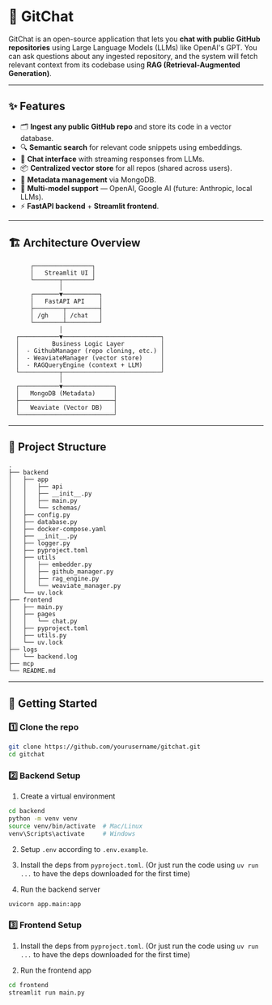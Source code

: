 # 🤖 GitChat

GitChat is an open-source application that lets you **chat with public GitHub repositories** using Large Language Models (LLMs) like OpenAI's GPT.
You can ask questions about any ingested repository, and the system will fetch relevant context from its codebase using **RAG (Retrieval-Augmented Generation)**.

---

## ✨ Features

- 🗂 **Ingest any public GitHub repo** and store its code in a vector database.
- 🔍 **Semantic search** for relevant code snippets using embeddings.
- 💬 **Chat interface** with streaming responses from LLMs.
- 📦 **Centralized vector store** for all repos (shared across users).
- 📑 **Metadata management** via MongoDB.
- 🔄 **Multi-model support** — OpenAI, Google AI (future: Anthropic, local LLMs).
- ⚡ **FastAPI backend** + **Streamlit frontend**.

---

## 🏗 Architecture Overview
```
      ┌────────────────┐
      │   Streamlit UI │
      └───────┬────────┘
              │
      ┌───────▼──────────┐
      │   FastAPI API    │
      ├────────┬─────────┤
      │ /gh    │ /chat   │
      └────────┴─────────┘
              │
  ┌───────────▼───────────────────────────┐
  │         Business Logic Layer          │
  │  - GithubManager (repo cloning, etc.) │
  │  - WeaviateManager (vector store)     │
  │  - RAGQueryEngine (context + LLM)     │
  └───────────┬───────────────────────────┘
              │
  ┌───────────▼──────────────┐
  │   MongoDB (Metadata)     │
  ├──────────────────────────┤
  │   Weaviate (Vector DB)   │
  └──────────────────────────┘
```


---

## 📂 Project Structure

```
.
├── backend
│   ├── app
│   │   ├── api
│   │   ├── __init__.py
│   │   ├── main.py
│   │   └── schemas/
│   ├── config.py
│   ├── database.py
│   ├── docker-compose.yaml
│   ├── __init__.py
│   ├── logger.py
│   ├── pyproject.toml
│   ├── utils
│   │   ├── embedder.py
│   │   ├── github_manager.py
│   │   ├── rag_engine.py
│   │   └── weaviate_manager.py
│   └── uv.lock
├── frontend
│   ├── main.py
│   ├── pages
│   │   └── chat.py
│   ├── pyproject.toml
│   ├── utils.py
│   └── uv.lock
├── logs
│   └── backend.log
├── mcp
└── README.md
```

---

## 🚀 Getting Started

### 1️⃣ Clone the repo
```bash
git clone https://github.com/yourusername/gitchat.git
cd gitchat
```

### 2️⃣ Backend Setup
1. Create a virtual environment
```bash
cd backend
python -m venv venv
source venv/bin/activate  # Mac/Linux
venv\Scripts\activate     # Windows
```

2. Setup `.env` according to `.env.example`.

3. Install the deps from `pyproject.toml`. (Or just run the code using `uv run ...` to have the deps downloaded for the first time)

4. Run the backend server
```bash
uvicorn app.main:app
```

### 3️⃣ Frontend Setup
1. Install the deps from `pyproject.toml`. (Or just run the code using `uv run ...` to have the deps downloaded for the first time)

2. Run the frontend app
```bash
cd frontend
streamlit run main.py
```



